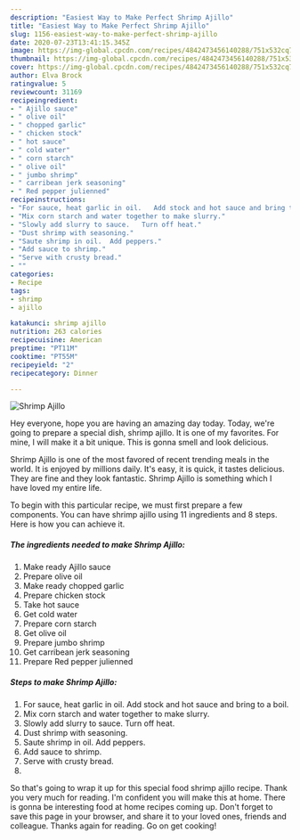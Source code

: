 ```yaml
---
description: "Easiest Way to Make Perfect Shrimp Ajillo"
title: "Easiest Way to Make Perfect Shrimp Ajillo"
slug: 1156-easiest-way-to-make-perfect-shrimp-ajillo
date: 2020-07-23T13:41:15.345Z
image: https://img-global.cpcdn.com/recipes/4842473456140288/751x532cq70/shrimp-ajillo-recipe-main-photo.jpg
thumbnail: https://img-global.cpcdn.com/recipes/4842473456140288/751x532cq70/shrimp-ajillo-recipe-main-photo.jpg
cover: https://img-global.cpcdn.com/recipes/4842473456140288/751x532cq70/shrimp-ajillo-recipe-main-photo.jpg
author: Elva Brock
ratingvalue: 5
reviewcount: 31169
recipeingredient:
- " Ajillo sauce"
- " olive oil"
- " chopped garlic"
- " chicken stock"
- " hot sauce"
- " cold water"
- " corn starch"
- " olive oil"
- " jumbo shrimp"
- " carribean jerk seasoning"
- " Red pepper julienned"
recipeinstructions:
- "For sauce, heat garlic in oil.   Add stock and hot sauce and bring to a boil."
- "Mix corn starch and water together to make slurry."
- "Slowly add slurry to sauce.   Turn off heat."
- "Dust shrimp with seasoning."
- "Saute shrimp in oil.  Add peppers."
- "Add sauce to shrimp."
- "Serve with crusty bread."
- ""
categories:
- Recipe
tags:
- shrimp
- ajillo

katakunci: shrimp ajillo 
nutrition: 263 calories
recipecuisine: American
preptime: "PT11M"
cooktime: "PT55M"
recipeyield: "2"
recipecategory: Dinner

---
```



![Shrimp Ajillo](https://img-global.cpcdn.com/recipes/4842473456140288/751x532cq70/shrimp-ajillo-recipe-main-photo.jpg)

Hey everyone, hope you are having an amazing day today. Today, we're going to prepare a special dish, shrimp ajillo. It is one of my favorites. For mine, I will make it a bit unique. This is gonna smell and look delicious.



Shrimp Ajillo is one of the most favored of recent trending meals in the world. It is enjoyed by millions daily. It's easy, it is quick, it tastes delicious. They are fine and they look fantastic. Shrimp Ajillo is something which I have loved my entire life.


To begin with this particular recipe, we must first prepare a few components. You can have shrimp ajillo using 11 ingredients and 8 steps. Here is how you can achieve it.

<!--inarticleads1-->

##### The ingredients needed to make Shrimp Ajillo:

1. Make ready  Ajillo sauce
1. Prepare  olive oil
1. Make ready  chopped garlic
1. Prepare  chicken stock
1. Take  hot sauce
1. Get  cold water
1. Prepare  corn starch
1. Get  olive oil
1. Prepare  jumbo shrimp
1. Get  carribean jerk seasoning
1. Prepare  Red pepper julienned




<!--inarticleads2-->

##### Steps to make Shrimp Ajillo:

1. For sauce, heat garlic in oil.   Add stock and hot sauce and bring to a boil.
1. Mix corn starch and water together to make slurry.
1. Slowly add slurry to sauce.   Turn off heat.
1. Dust shrimp with seasoning.
1. Saute shrimp in oil.  Add peppers.
1. Add sauce to shrimp.
1. Serve with crusty bread.
1. 




So that's going to wrap it up for this special food shrimp ajillo recipe. Thank you very much for reading. I'm confident you will make this at home. There is gonna be interesting food at home recipes coming up. Don't forget to save this page in your browser, and share it to your loved ones, friends and colleague. Thanks again for reading. Go on get cooking!
